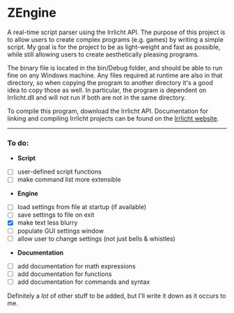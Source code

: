 # ZEngine
A real-time script parser using the Irrlicht API.
The purpose of this project is to allow users to create complex programs (e.g. games) by writing a simple script. My goal is for the project to be as light-weight and fast as possible, while still allowing users to create aesthetically pleasing programs.

The binary file is located in the bin/Debug folder, and should be able to run fine on any Windows machine. Any files required at runtime are also in that directory, so when copying the program to another directory it's a good idea to copy those as well. In particular, the program is dependent on Irrlicht.dll and will not run if both are not in the same directory.

To compile this program, download the Irrlicht API.
Documentation for linking and compiling Irrlicht projects can be found on the [Irrlicht website](irrlicht.sourceforge.net "irrlicht.sourceforge.net").

--------------

### To do:
+ **Script**
 - [ ] user-defined script functions
 - [ ] make command list more extensible
+ **Engine**
 - [ ] load settings from file at startup (if available)
 - [ ] save settings to file on exit
 - [x] make text less blurry
 - [ ] populate GUI settings window
 - [ ] allow user to change settings (not just bells & whistles)
+ **Documentation**
 - [ ] add documentation for math expressions
 - [ ] add documentation for functions
 - [ ] add documentation for commands and syntax

Definitely a *lot* of other stuff to be added, but I'll write it down as it occurs to me.
